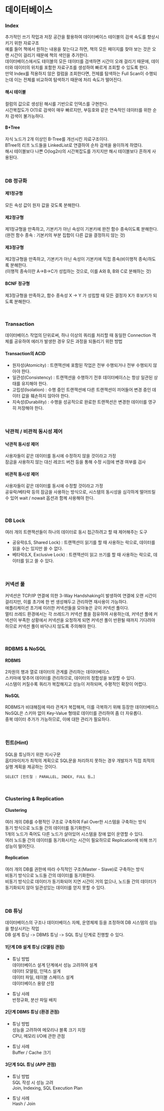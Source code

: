 # 데이터베이스

### Index
추가적인 쓰기 작업과 저장 공간을 활용하여 데이터베이스 테이블의 검색 속도를 향상시키기 위한 자료구조<br>
예를 들어 책에서 원하는 내용을 찾는다고 하면, 책의 모든 페이지를 찾아 보는 것은 오랜 시간이 걸리기 때문에 책의 색인을 추가한다.<br>
데이터베이스에서도 테이블의 모든 데이터를 검색하면 시간이 오래 걸리기 때문에, 데이터와 데이터의 위치를 포함한 자료구조를 생성하여 빠르게 조회할 수 있도록 한다.<br>
만약 Index를 적용하지 않은 컬럼을 조회한다면, 전체를 탐색하는 Full Scan이 수행되는데 이는 전체를 비교하여 탐색하기 때문에 처리 속도가 떨어진다.<br>

#### 해시 테이블
컬럼의 값으로 생성된 해시를 기반으로 인덱스를 구현한다.<br>
시간복잡도가 O(1)로 검색이 매우 빠르지만, 부등호와 같은 연속적인 데이터를 위한 순차 검색이 불가능하다.<br>

#### B+Tree
자식 노드가 2개 이상인 B-Tree를 개선시킨 자료구조이다.<br>
BTree의 리프 노드들을 LinkedList로 연결하여 순차 검색을 용이하게 하였다.<br>
해시 테이블보다 나쁜 O(log2n)의 시간복잡도를 가지지만 해시 테이블보다 흔하게 사용된다.<br>

<br>

### DB 정규화
#### 제1정규형
모든 속성 값이 원자 값을 갖도록 분해한다.<br>
#### 제2정규형
제1정규형을 만족하고, 기본키가 아닌 속성이 기본키에 완전 함수 종속이도록 분해한다.<br>
(완전 함수 종속 : 기본키의 부분 집합이 다른 값을 결정하지 않는 것)
#### 제3정규형
제2정규형을 만족하고, 기본키가 아닌 속성이 기본키에 직접 종속(비이행적 종속)하도록 분해한다.<br>
(이행적 종속이란 A->B->C가 성립하는 것으로, 이를 A와 B, B와 C로 분해하는 것)
#### BCNF 정규형
제3정규형을 만족하고, 함수 종속성 X -> Y 가 성립할 때 모든 결정자 X가 후보키가 되도록 분해한다.<br>

<br>

### Transaction
데이터베이스 작업의 단위로써, 하나 이상의 쿼리를 처리할 때 동일한 Connection 객체를 공유하여 에러가 발생한 경우 모든 과정을 되돌리기 위한 방법<br>

#### Transaction의 ACID
- 원자성(Atomicity) : 트랜잭션에 포함된 작업은 전부 수행되거나 전부 수행되지 않아야 한다.<br>
- 일관성(Consistency) : 트랜잭션을 수행하기 전후 데이터베이스는 항상 일관된 상태를 유지해야 한다.<br>
- 고립성(Isolation) : 수행 중인 트랜잭션에 다른 트랜잭션이 끼어들어 변경 중인 데이터 값을 훼손하지 않아야 한다.<br>
- 지속성(Durability) : 수행을 성공적으로 완료한 트랜잭션은 변경한 데이터를 영구히 저장해야 한다.<br>

<br>

### 낙관적 / 비관적 동시성 제어
#### 낙관적 동시성 제어
사용자들이 같은 데이터를 동시에 수정하지 않을 것이라고 가정<br>
잠금을 사용하지 않는 대신 레코드 버전 등을 통해 수정 시점에 변경 여부를 검사<br>

#### 비관적 동시성 제어
사용자들이 같은 데이터를 동시에 수정할 것이라고 가정<br>
공유락/베타락 등의 잠금을 사용하는 방식으로, 시스템의 동시성을 심각하게 떨어뜨릴 수 있어 wait / nowait 옵션과 함께 사용해야 한다.<br>

<br>

### DB Lock
여러 개의 트랜잭션들이 하나의 데이터로 동시 접근하려고 할 때 제어해주는 도구<br>
- 공유락(LS, Shared Lock) : 트랜잭션이 읽기를 할 때 사용하는 락으로, 데이터를 읽을 수는 있지만 쓸 수 없다. 
- 베타락(LX, Exclusive Lock) : 트랜잭션이 읽고 쓰기를 할 때 사용하는 락으로, 데이터를 읽고 쓸 수 있다.

<br>

### 커넥션 풀
커넥션은 TCP/IP 연결에 의한 3-Way Handshaking이 발생하여 연결에 오랜 시간이 걸리지만, 이를 초기에 한 번 생성해두고 관리하면 재사용이 가능하다.<br>
애플리케이션 초기에 이러한 커넥션들을 모아놓은 곳이 커넥션 풀이다.<br>
멀티 쓰레드 환경에서는 각 쓰레드가 커넥션 풀을 점유하여 사용하는데, 커넥션 풀에 커넥션이 부족한 상황에서 커넥션을 요청하게 되면 커넥션 풀이 반환될 때까지 기다려야 하므로 커넥션 풀이 바닥나지 않도록 주의해야 한다.<br>

<br>

### RDBMS & NoSQL
#### RDBMS
2차원의 행과 열로 데이터의 관계를 관리하는 데이터베이스<br>
스키마에 맞추어 데이터를 관리하므로, 데이터의 정합성을 보장할 수 있다.<br>
시스템이 커질수록 쿼리가 복잡해지고 성능이 저하되며, 수평적인 확장이 어렵다.<br>

#### NoSQL
RDBMS가 비대해짐에 따라 관계가 복잡해져, 이를 극복하기 위해 등장한 데이터베이스<br>
NoSQL은 스키마 없이 Key-Value 형태로 데이터를 관리하여 좀 더 자유롭다.<br>
중복 데이터 추가가 가능하므로, 이에 대한 관리가 필요하다.<br>

<br>

### 힌트(Hint)
SQL을 튜닝하기 위한 지시구문<br>
옵티마이저가 최적의 계획으로 SQL문을 처리하지 못하는 경우 개발자가 직접 최적의 실행 계획을 제공하는 것이다.<br>
```
SELECT [힌트절 : PARALLEL, INDEX, FULL 등…]
```

<br>

### Clustering & Replication

#### Clustering
여러 개의 DB를 수평적인 구조로 구축하여 Fail Over한 시스템을 구축하는 방식<br>
동기 방식으로 노드들 간의 데이터를 동기화한다.<br>
1개의 노드가 죽어도 다른 노드가 살아있어 시스템을 장애 없이 운영할 수 있다.<br>
여러 노드들 간의 데이터를 동기화시키는 시간이 필요하므로 Replication에 비해 쓰기 성능이 떨어진다.<br>

#### Replication
여러 개의 DB를 권한에 따라 수직적인 구조(Master - Slave)로 구축하는 방식<br>
비동기 방식으로 노드들 간의 데이터를 동기화한다.<br>
비동기 방식으로 데이터가 동기화되어 지연 시간이 거의 없으나, 노드들 간의 데이터가 동기화되지 않아 일관성있는 데이터를 얻지 못할 수 있다.<br>

<br>

### DB 튜닝
데이터베이스의 구조나 데이터베이스 자체, 운영체제 등을 조정하여 DB 시스템의 성능을 향상시키는 작업<br>
DB 설계 튜닝 -> DBMS 튜닝 -> SQL 튜닝 단계로 진행할 수 있다.<br>

#### 1단계 DB 설계 튜닝 (모델링 관점)
- 튜닝 방법<br>
데이터베이스 설계 단계에서 성능 고려하여 설계<br>
데이터 모델링, 인덱스 설계<br>
데이터 파일, 테이블 스페이스 설계 <br>
데이터베이스 용량 산정<br>

- 튜닝 사례<br>
반정규화, 분산 파일 배치

#### 2단계 DBMS 튜닝 (환경 관점)
- 튜닝 방법<br>
성능을 고려하여 메모리나 블록 크기 지정<br>
CPU, 메모리 I/O에 관한 관점<br>

- 튜닝 사례<br>
Buffer / Cache 크기

#### 3단계 SQL 튜닝 (APP 관점)
- 튜닝 방법<br>
SQL 작성 시 성능 고려<br>
Join, Indexing, SQL Execution Plan

- 튜닝 사례<br>
Hash / Join

